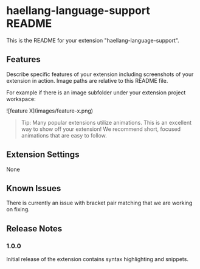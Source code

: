 # haellang-language-support README

This is the README for your extension "haellang-language-support". 
## Features

Describe specific features of your extension including screenshots of your extension in action. Image paths are relative to this README file.

For example if there is an image subfolder under your extension project workspace:

\!\[feature X\]\(images/feature-x.png\)

> Tip: Many popular extensions utilize animations. This is an excellent way to show off your extension! We recommend short, focused animations that are easy to follow.

## Extension Settings

None
## Known Issues

There is currently an issue with bracket pair matching that we are working on fixing.

## Release Notes

### 1.0.0

Initial release of the extension contains syntax highlighting and snippets.
